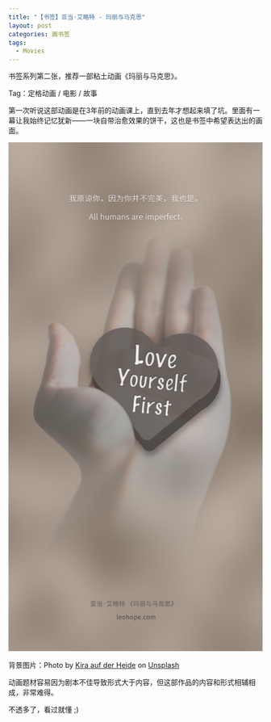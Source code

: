```yaml
---
title: "【书签】亚当·艾略特 - 玛丽与马克思"
layout: post
categories: 画书签
tags:
  - Movies
---
```


<!-- more -->

书签系列第二张，推荐一部粘土动画《玛丽与马克思》。

Tag：定格动画 / 电影 / 故事

第一次听说这部动画是在3年前的动画课上，直到去年才想起来填了坑。里面有一幕让我始终记忆犹新——一块自带治愈效果的饼干，这也是书签中希望表达出的画面。



![](https://github.com/HusterHope/blogimage/raw/master/20190407.jpg)



背景图片：Photo by [Kira auf der Heide](https://unsplash.com/photos/QyCH5jwrD_A?utm_source=unsplash&utm_medium=referral&utm_content=creditCopyText) on [Unsplash](https://unsplash.com/?utm_source=unsplash&utm_medium=referral&utm_content=creditCopyText)



动画题材容易因为剧本不佳导致形式大于内容，但这部作品的内容和形式相辅相成，非常难得。

不透多了，看过就懂 ;)